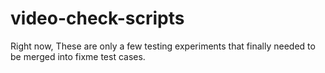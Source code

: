 video-check-scripts
===
Right now, These are only a few testing experiments that finally
needed to be merged into fixme test cases.
